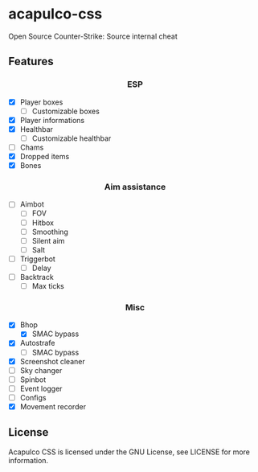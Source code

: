 # acapulco-css
Open Source Counter-Strike: Source internal cheat

## Features

<p align="center"><h3 align="center">ESP</h3></p>

- [x] Player boxes
  - [ ] Customizable boxes
- [x] Player informations
- [x] Healthbar
  - [ ] Customizable healthbar
- [ ] Chams
- [x] Dropped items
- [x] Bones

<p align="center"><h3 align="center">Aim assistance</h3></p>

- [ ] Aimbot
  - [ ] FOV
  - [ ] Hitbox
  - [ ] Smoothing
  - [ ] Silent aim
  - [ ] Salt
- [ ] Triggerbot
  - [ ] Delay
- [ ] Backtrack
  - [ ] Max ticks

<p align="center"><h3 align="center">Misc</h3></p>

- [x] Bhop
  - [x] SMAC bypass
- [x] Autostrafe
  - [ ] SMAC bypass
- [x] Screenshot cleaner
- [ ] Sky changer
- [ ] Spinbot
- [ ] Event logger
- [ ] Configs
- [x] Movement recorder

License
-------

Acapulco CSS is licensed under the GNU License, see LICENSE for more information.